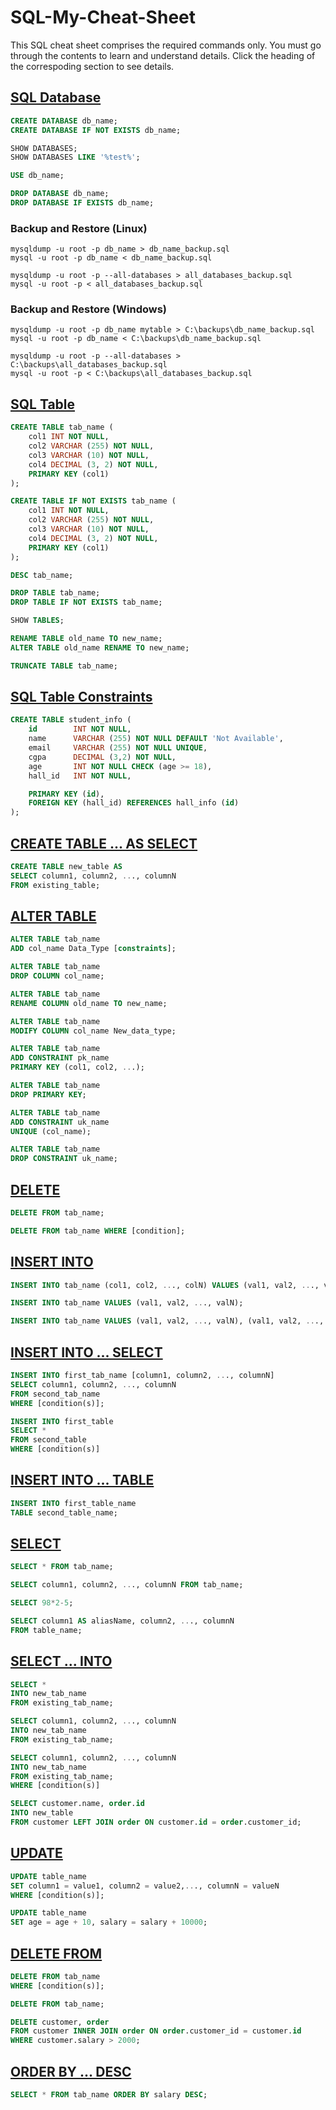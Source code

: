 # SQL-My-Cheat-Sheet

This SQL cheat sheet comprises the required commands only. You must go through the contents to learn and understand details. Click the heading of the correspoding section to see details.

## [SQL Database]()

```sql
CREATE DATABASE db_name;
CREATE DATABASE IF NOT EXISTS db_name;
```

```sql
SHOW DATABASES;
SHOW DATABASES LIKE '%test%';
```

```sql    
USE db_name;
```

```sql
DROP DATABASE db_name;
DROP DATABASE IF EXISTS db_name;
```

### Backup and Restore (Linux)

```console
mysqldump -u root -p db_name > db_name_backup.sql
mysql -u root -p db_name < db_name_backup.sql
```

```console
mysqldump -u root -p --all-databases > all_databases_backup.sql
mysql -u root -p < all_databases_backup.sql
```
### Backup and Restore (Windows) 

```console
mysqldump -u root -p db_name mytable > C:\backups\db_name_backup.sql
mysql -u root -p db_name < C:\backups\db_name_backup.sql
```

```console
mysqldump -u root -p --all-databases > C:\backups\all_databases_backup.sql
mysql -u root -p < C:\backups\all_databases_backup.sql
```

## [SQL Table]()

```sql
CREATE TABLE tab_name (
    col1 INT NOT NULL,
    col2 VARCHAR (255) NOT NULL,
    col3 VARCHAR (10) NOT NULL,
    col4 DECIMAL (3, 2) NOT NULL,
    PRIMARY KEY (col1)
);

CREATE TABLE IF NOT EXISTS tab_name (
    col1 INT NOT NULL,
    col2 VARCHAR (255) NOT NULL,
    col3 VARCHAR (10) NOT NULL,
    col4 DECIMAL (3, 2) NOT NULL,
    PRIMARY KEY (col1)
);
```

```sql
DESC tab_name;
```

```sql
DROP TABLE tab_name;
DROP TABLE IF NOT EXISTS tab_name;
```

```sql
SHOW TABLES;
```

```sql
RENAME TABLE old_name TO new_name;
ALTER TABLE old_name RENAME TO new_name;
```

```sql
TRUNCATE TABLE tab_name;
```

## [SQL Table Constraints]()

```sql
CREATE TABLE student_info (
    id        INT NOT NULL,
    name      VARCHAR (255) NOT NULL DEFAULT 'Not Available',
    email     VARCHAR (255) NOT NULL UNIQUE,
    cgpa      DECIMAL (3,2) NOT NULL,
    age       INT NOT NULL CHECK (age >= 18),
    hall_id   INT NOT NULL,

    PRIMARY KEY (id),
    FOREIGN KEY (hall_id) REFERENCES hall_info (id)
);
```

## [CREATE TABLE ... AS SELECT]()

```sql
CREATE TABLE new_table AS
SELECT column1, column2, ..., columnN
FROM existing_table;
```

## [ALTER TABLE]()

```sql
ALTER TABLE tab_name
ADD col_name Data_Type [constraints];
```

```sql
ALTER TABLE tab_name
DROP COLUMN col_name;
```

```sql
ALTER TABLE tab_name
RENAME COLUMN old_name TO new_name;
```

```sql
ALTER TABLE tab_name
MODIFY COLUMN col_name New_data_type;
```

```sql
ALTER TABLE tab_name
ADD CONSTRAINT pk_name
PRIMARY KEY (col1, col2, ...);
```

```sql
ALTER TABLE tab_name
DROP PRIMARY KEY;
```

```sql
ALTER TABLE tab_name
ADD CONSTRAINT uk_name
UNIQUE (col_name);
```    

```sql
ALTER TABLE tab_name 
DROP CONSTRAINT uk_name;
```

## [DELETE]()

```sql
DELETE FROM tab_name;
```

```sql
DELETE FROM tab_name WHERE [condition];
```

## [INSERT INTO]()

```sql
INSERT INTO tab_name (col1, col2, ..., colN) VALUES (val1, val2, ..., valN);
```

```sql
INSERT INTO tab_name VALUES (val1, val2, ..., valN);
```

```sql
INSERT INTO tab_name VALUES (val1, val2, ..., valN), (val1, val2, ..., valN), ..., (val1, val2, ..., valN);
```

## [INSERT INTO ... SELECT]()

```sql
INSERT INTO first_tab_name [column1, column2, ..., columnN]
SELECT column1, column2, ..., columnN
FROM second_tab_name
WHERE [condition(s)];
```

```sql
INSERT INTO first_table
SELECT *
FROM second_table
WHERE [condition(s)]
```

## [INSERT INTO ... TABLE]()

```sql
INSERT INTO first_table_name
TABLE second_table_name;
```

## [SELECT]()

```sql
SELECT * FROM tab_name;
```

```sql
SELECT column1, column2, ..., columnN FROM tab_name;
```

```sql
SELECT 98*2-5;
```

```sql
SELECT column1 AS aliasName, column2, ..., columnN
FROM table_name;
```

## [SELECT ... INTO]()

```sql
SELECT *
INTO new_tab_name
FROM existing_tab_name;
```

```sql
SELECT column1, column2, ..., columnN
INTO new_tab_name
FROM existing_tab_name;
```

```sql
SELECT column1, column2, ..., columnN
INTO new_tab_name
FROM existing_tab_name;
WHERE [condition(s)]
```

```sql
SELECT customer.name, order.id
INTO new_table
FROM customer LEFT JOIN order ON customer.id = order.customer_id;
```

## [UPDATE]()

```sql
UPDATE table_name
SET column1 = value1, column2 = value2,..., columnN = valueN
WHERE [condition(s)];
```

```sql
UPDATE table_name
SET age = age + 10, salary = salary + 10000;
```

## [DELETE FROM]()

```sql
DELETE FROM tab_name
WHERE [condition(s)];
```
```sql
DELETE FROM tab_name;
```
```sql
DELETE customer, order
FROM customer INNER JOIN order ON order.customer_id = customer.id
WHERE customer.salary > 2000;
```

## [ORDER BY ... DESC]()

```sql
SELECT * FROM tab_name ORDER BY salary DESC;
```




